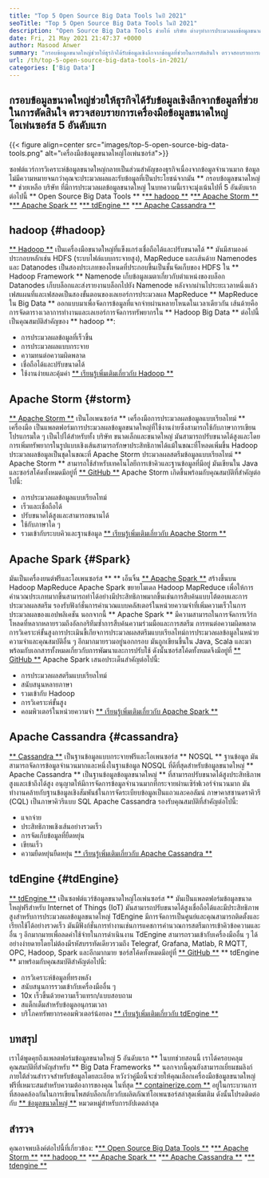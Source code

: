 ```yaml
---
title: "Top 5 Open Source Big Data Tools ในปี 2021" 
seoTitle: "Top 5 Open Source Big Data Tools ในปี 2021" 
description: "Open Source Big Data Tools ช่วยให้ บริษัท ต่างๆทำการประมวลผลข้อมูลขนาดใหญ่ได้อย่างรวดเร็ว แนวทางนี้จะช่วยให้คุณเลือกกรอบข้อมูลขนาดใหญ่ที่เหมาะสม" 
date: Fri, 21 May 2021 21:47:37 +0000
author: Masood Anwer
summary: "กรอบข้อมูลขนาดใหญ่ช่วยให้ธุรกิจได้รับข้อมูลเชิงลึกจากข้อมูลที่ช่วยในการตัดสินใจ ตรวจสอบรายการเครื่องมือข้อมูลขนาดใหญ่โอเพ่นซอร์ส 5 อันดับแรก" 
url: /th/top-5-open-source-big-data-tools-in-2021/
categories: ['Big Data']
---
```


## กรอบข้อมูลขนาดใหญ่ช่วยให้ธุรกิจได้รับข้อมูลเชิงลึกจากข้อมูลที่ช่วยในการตัดสินใจ ตรวจสอบรายการเครื่องมือข้อมูลขนาดใหญ่โอเพ่นซอร์ส 5 อันดับแรก

{{< figure align=center src="images/top-5-open-source-big-data-tools.png" alt="เครื่องมือข้อมูลขนาดใหญ่โอเพ่นซอร์ส">}}

ซอฟต์แวร์การวิเคราะห์ข้อมูลขนาดใหญ่กลายเป็นส่วนสำคัญของธุรกิจเนื่องจากข้อมูลจำนวนมาก ข้อมูลไม่มีความหมายจนกว่าคุณจะประมวลผลและรับข้อมูลที่เป็นประโยชน์จากมัน ** กรอบข้อมูลขนาดใหญ่ ** ช่วยเหลือ บริษัท ที่มีการประมวลผลข้อมูลขนาดใหญ่ ในบทความนี้เราจะมุ่งเน้นไปที่ 5 อันดับแรกต่อไปนี้ ** Open Source Big Data Tools **
  *[** hadoop **][1]
  *[** Apache Storm **][2]
  *[** Apache Spark **][3]
  *[** tdEngine **][4]
  *[** Apache Cassandra **][5]

## hadoop {#hadoop}
[** Hadoop **][6] เป็นเครื่องมือขนาดใหญ่ที่แข็งแกร่งเชื่อถือได้และปรับขนาดได้ ** มันมีสามองค์ประกอบหลักเช่น HDFS (ระบบไฟล์แบบกระจายสูง), MapReduce และเส้นด้าย Namenodes และ Datanodes เป็นสองประเภทของโหนดที่ประกอบขึ้นเป็นชั้นจัดเก็บของ HDFS ใน ** Hadoop Framework ** Namenode เก็บข้อมูลเมตาเกี่ยวกับตำแหน่งของบล็อก Datanodes เก็บบล็อกและส่งรายงานบล็อกไปยัง Namenode หลังจากผ่านไประยะเวลาหนึ่งแล้ว เฟสแผนที่และเฟสลดเป็นสองขั้นตอนของเลเยอร์การประมวลผล MapReduce ** MapReduce ใน Big Data ** ออกแบบมาเพื่อจัดการข้อมูลที่แจกจ่ายผ่านหลายโหนดในเวลาเดียวกัน เส้นด้ายคือการจัดตารางเวลาการทำงานและเลเยอร์การจัดการทรัพยากรใน ** Hadoop Big Data **
ต่อไปนี้เป็นคุณสมบัติสำคัญของ ** hadoop **:
  * การประมวลผลข้อมูลที่เร็วขึ้น
  * การประมวลผลแบบกระจาย
  * ความทนต่อความผิดพลาด
  * เชื่อถือได้และปรับขนาดได้
  * ใช้งานง่ายและคุ้มค่า
[** เรียนรู้เพิ่มเติมเกี่ยวกับ Hadoop **][7]

## Apache Storm {#storm}
[** Apache Storm **][8] เป็นโอเพนซอร์ส ** เครื่องมือการประมวลผลข้อมูลแบบเรียลไทม์ ** เครื่องมือ เป็นแพลตฟอร์มการประมวลผลข้อมูลขนาดใหญ่ที่ใช้งานง่ายซึ่งสามารถใช้กับภาษาการเขียนโปรแกรมใด ๆ เป็นไปได้สำหรับทั้ง บริษัท ขนาดเล็กและขนาดใหญ่ มันสามารถปรับขนาดได้สูงและโดยการเพิ่มทรัพยากรในรูปแบบเชิงเส้นสามารถรักษาประสิทธิภาพได้แม้ในขณะที่โหลดเพิ่มขึ้น Hadoop ประมวลผลข้อมูลเป็นชุดในขณะที่ Apache Storm ประมวลผลสตรีมข้อมูลแบบเรียลไทม์ ** Apache Storm ** สามารถใช้สำหรับเทคโนโลยีการเข้าคิวและฐานข้อมูลที่มีอยู่ มันเขียนใน Java และซอร์สโค้ดทั้งหมดมีอยู่ที่ [** GitHub **][9]
Apache Storm เกิดขึ้นพร้อมกับคุณสมบัติที่สำคัญต่อไปนี้:
  * การประมวลผลข้อมูลแบบเรียลไทม์
  * เร็วและเชื่อถือได้
  * ปรับขนาดได้สูงและสามารถขนานได้
  * ใช้กับภาษาใด ๆ
  * รวมเข้ากับระบบคิวและฐานข้อมูล
[** เรียนรู้เพิ่มเติมเกี่ยวกับ Apache Storm **][10]

## Apache Spark {#Spark}
มันเป็นเครื่องยนต์ฟรีและโอเพนซอร์ส ** ** เอ็นจิ้น [** Apache Spark **][11] สร้างขึ้นบน Hadoop MapReduce Apache Spark ขยายโมเดล Hadoop MapReduce เพื่อให้การคำนวณประเภทมากขึ้นสามารถทำได้อย่างมีประสิทธิภาพมากขึ้นเช่นการสืบค้นแบบโต้ตอบและการประมวลผลสตรีม รองรับฟังก์ชั่นการคำนวณแบบคลัสเตอร์ในหน่วยความจำที่เพิ่มความเร็วในการประมวลผลของแอปพลิเคชัน นอกจากนี้ ** Apache Spark ** มีความสามารถในการจัดการเวิร์กโหลดที่หลากหลายรวมถึงอัลกอริทึมซ้ำการสืบค้นความร่วมมือและการสตรีม การทนต่อความผิดพลาดการวิเคราะห์ขั้นสูงการประเมินขี้เกียจการประมวลผลสตรีมแบบเรียลไทม์การประมวลผลข้อมูลในหน่วยความจำและคุณสมบัติอื่น ๆ อีกมากมายรวมอยู่นอกกรอบ มันถูกเขียนขึ้นใน Java, Scala และมาพร้อมกับเอกสารทั้งหมดเกี่ยวกับการพัฒนาและการปรับใช้ ดังนั้นซอร์สโค้ดทั้งหมดจึงมีอยู่ที่ [** GitHub **][12]
Apache Spark เสนอประเด็นสำคัญต่อไปนี้:
  * การประมวลผลสตรีมแบบเรียลไทม์
  * สนับสนุนหลายภาษา
  * รวมเข้ากับ Hadoop
  * การวิเคราะห์ขั้นสูง
  * คอมพิวเตอร์ในหน่วยความจำ
[** เรียนรู้เพิ่มเติมเกี่ยวกับ Apache Spark **][13]

## Apache Cassandra {#cassandra}
[** Cassandra **][14] เป็นฐานข้อมูลแบบกระจายฟรีและโอเพนซอร์ส ** NOSQL ** ฐานข้อมูล มันสามารถจัดการข้อมูลจำนวนมากและหนึ่งในฐานข้อมูล NOSQL ที่ดีที่สุดสำหรับข้อมูลขนาดใหญ่ ** Apache Cassandra ** เป็นฐานข้อมูลข้อมูลขนาดใหญ่ ** ที่สามารถปรับขนาดได้สูงประสิทธิภาพสูงและเข้าถึงได้สูง อนุญาตให้มีการจัดการข้อมูลจำนวนมากที่กระจายผ่านเซิร์ฟเวอร์จำนวนมาก มันทำงานคล้ายกับฐานข้อมูลเชิงสัมพันธ์ในการจัดระเบียบข้อมูลเป็นแถวและคอลัมน์ ภาษาคาสซานดราคิวรี (CQL) เป็นภาษาคิวรีแบบ SQL
Apache Cassandra รองรับคุณสมบัติที่สำคัญต่อไปนี้:
  * แจกจ่าย
  * ประสิทธิภาพเชิงเส้นอย่างรวดเร็ว
  * การจัดเก็บข้อมูลที่ยืดหยุ่น
  * เขียนเร็ว
  * ความยืดหยุ่นยืดหยุ่น
[** เรียนรู้เพิ่มเติมเกี่ยวกับ Apache Cassandra **][15]

## tdEngine {#tdEngine}
[** tdEngine **][16] เป็นซอฟต์แวร์ข้อมูลขนาดใหญ่โอเพ่นซอร์ส ** มันเป็นแพลตฟอร์มข้อมูลขนาดใหญ่ฟรีสำหรับ Internet of Things (IoT) มันสามารถปรับขนาดได้สูงเชื่อถือได้และมีประสิทธิภาพสูงสำหรับการประมวลผลข้อมูลขนาดใหญ่ TdEngine มีการจัดการเป็นศูนย์และคุณสามารถติดตั้งและเรียกใช้ได้อย่างรวดเร็ว มันมีฟังก์ชั่นการทำงานเช่นการแคชการคำนวณการสตรีมการเข้าคิวข้อความและอื่น ๆ อีกมากมายเพื่อลดค่าใช้จ่ายในการดำเนินงาน TdEngine สามารถรวมเข้ากับเครื่องมืออื่น ๆ ได้อย่างง่ายดายโดยไม่ต้องมีรหัสบรรทัดเดียวรวมถึง Telegraf, Grafana, Matlab, R MQTT, OPC, Hadoop, Spark และอีกมากมาย ซอร์สโค้ดทั้งหมดมีอยู่ที่ [** GitHub **][17]
** tdEngine ** มาพร้อมกับคุณสมบัติสำคัญต่อไปนี้:
  * การวิเคราะห์ข้อมูลที่ทรงพลัง
  * สนับสนุนการรวมเข้ากับเครื่องมืออื่น ๆ
  * 10x เร็วขึ้นด้วยความเร็วแทรก/แบบสอบถาม
  * สแต็กเต็มสำหรับข้อมูลอนุกรมเวลา
  * บริโภคทรัพยากรคอมพิวเตอร์น้อยลง
[** เรียนรู้เพิ่มเติมเกี่ยวกับ tdEngine **][18]

## บทสรุป
เราได้พูดคุยถึงแพลตฟอร์มข้อมูลขนาดใหญ่ 5 อันดับแรก ** ในบทช่วยสอนนี้ เราได้ครอบคลุมคุณสมบัติที่สำคัญสำหรับ ** Big Data Frameworks ** นอกจากนี้คุณยังสามารถเยี่ยมชมลิงก์ภายใต้ส่วนสำรวจสำหรับข้อมูลโดยละเอียด หวังว่าคู่มือนี้จะช่วยให้คุณเลือกเครื่องมือข้อมูลขนาดใหญ่ฟรีที่เหมาะสมสำหรับความต้องการของคุณ
ในที่สุด [** containerize.com **][19] อยู่ในกระบวนการที่สอดคล้องกันในการเขียนโพสต์บล็อกเกี่ยวกับผลิตภัณฑ์โอเพนซอร์สล่าสุดเพิ่มเติม ดังนั้นโปรดติดต่อกับ [** ข้อมูลขนาดใหญ่ **][20] หมวดหมู่สำหรับการอัปเดตล่าสุด

## สำรวจ
คุณอาจพบลิงค์ต่อไปนี้ที่เกี่ยวข้อง:
  *[** Open Source Big Data Tools **][21]
  *[** Apache Storm **][10]
  *[** hadoop **][22]
  *[** Apache Spark **][11]
  *[** Apache Cassandra **][15]
  *[** tdengine **][16]

  
[1]: #Hadoop
[2]: #Storm
[3]: #Spark
[4]: #TDengine
[5]: #Cassandra
[6]: https://hadoop.apache.org/
[7]: https://products.containerize.com/big-data/hadoop
[8]: https://storm.apache.org/
[9]: https://github.com/apache/storm
[10]: https://products.containerize.com/big-data/apache-storm/
[11]: https://products.containerize.com/big-data/apache-spark/
[12]: https://github.com/apache/spark
[13]: https://spark.apache.org/
[14]: https://cassandra.apache.org/
[15]: https://products.containerize.com/big-data/apache-cassandra/
[16]: https://products.containerize.com/big-data/tdengine/
[17]: https://github.com/taosdata/TDengine
[18]: https://www.taosdata.com/
[19]: https://containerize.com
[20]: https://blog.containerize.com/category/big-data/
[21]: https://products.containerize.com/big-data
[22]: https://products.containerize.com/big-data/hadoop/
